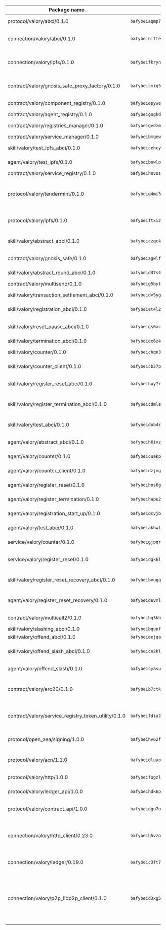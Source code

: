 | Package name                                                  | Package hash                                                  | Description                                                                                                                |
| ------------------------------------------------------------- | ------------------------------------------------------------- | -------------------------------------------------------------------------------------------------------------------------- |
| protocol/valory/abci/0.1.0                                    | `bafybeiaqmp7kocbfdboksayeqhkbrynvlfzsx4uy4x6nohywnmaig4an7u` | A protocol for ABCI requests and responses.                                                                                |
| connection/valory/abci/0.1.0                                  | `bafybeihitte2x3mmbsuzsaijcdcdtywqvjflw37wx7a5urjcy2n73uzqlq` | connection to wrap communication with an ABCI server.                                                                      |
| connection/valory/ipfs/0.1.0                                  | `bafybeifkrynw6jjg7bs7nw535m5bcrav5qab27vr5ktgfuvf65dpazc4ci` | A connection responsible for uploading and downloading files from IPFS.                                                    |
| contract/valory/gnosis_safe_proxy_factory/0.1.0               | `bafybeicmiq5brmxgirz7ruqkq3d2meso2r6pky65zzkkgyuuzqbrdx4h6u` | Gnosis Safe proxy factory (GnosisSafeProxyFactory) contract                                                                |
| contract/valory/component_registry/0.1.0                      | `bafybeiepywewigowj533f55orx7oys3kk5lgdc247p2267scqfyp4gnqle` | Component registry contract                                                                                                |
| contract/valory/agent_registry/0.1.0                          | `bafybeignghdk7oqvyg722gz66tbuj2vj4vkatguj4b6lf5fqzqxkktcke4` | Agent registry contract                                                                                                    |
| contract/valory/registries_manager/0.1.0                      | `bafybeigvdzmxq2kfizvhwu43vcjlsddkftltv53e5xc7yqnadweari3kqi` | Registries Manager contract                                                                                                |
| contract/valory/service_manager/0.1.0                         | `bafybeibmqewfh5wnayopneyv4vx35n5k7loavzmcazyevntdoskw7vasom` | Service Manager contract                                                                                                   |
| skill/valory/test_ipfs_abci/0.1.0                             | `bafybeicehcyruwdrcbvbc4bahsmwqoerlxzy4ew6afcw42t2czs3mklvby` | IPFS e2e testing application.                                                                                              |
| agent/valory/test_ipfs/0.1.0                                  | `bafybeibnwlpaevebv2vj2sf2k62tdykeyuvbh4wgcmobjlakyoaxgojpqm` | Agent for testing the ABCI connection.                                                                                     |
| contract/valory/service_registry/0.1.0                        | `bafybeihnvoscfmgmdl44vcoyqtraqdgmy3xqprqkgtuwfav3zdvek3eije` | Service Registry contract                                                                                                  |
| protocol/valory/tendermint/0.1.0                              | `bafybeig4mi3vmlv5zpbjbfuzcgida6j5f2nhrpedxicmrrfjweqc5r7cra` | A protocol for communication between two AEAs to share tendermint configuration details.                                   |
| protocol/valory/ipfs/0.1.0                                    | `bafybeiftxi2qhreewgsc5wevogi7yc5g6hbcbo4uiuaibauhv3nhfcdtvm` | A protocol specification for IPFS requests and responses.                                                                  |
| skill/valory/abstract_abci/0.1.0                              | `bafybeiczqe4mvpr35owogzvyvh5nzd7qhx642i5vkxxzfzr5j3pmvr6kqe` | The abci skill provides a template of an ABCI application.                                                                 |
| contract/valory/gnosis_safe/0.1.0                             | `bafybeiagwlfdlebwlxaupez7m5ntsqddordlj3prjc7wotngyqikjgvlme` | Gnosis Safe (GnosisSafeL2) contract                                                                                        |
| skill/valory/abstract_round_abci/0.1.0                        | `bafybeid47s4ojmbxscc2oxfkwt4hkpdgv5qivo5x5dfe2uxqv6ybvprxlm` | abstract round-based ABCI application                                                                                      |
| contract/valory/multisend/0.1.0                               | `bafybeig5byt5urg2d2bsecufxe5ql7f4mezg3mekfleeh32nmuusx66p4y` | MultiSend contract                                                                                                         |
| skill/valory/transaction_settlement_abci/0.1.0                | `bafybeidv5ygaxa66u57fyslqdjkhwexeztrtvknf4hzjbob4ncsqvi6k5m` | ABCI application for transaction settlement.                                                                               |
| skill/valory/registration_abci/0.1.0                          | `bafybeiet4l2ayrzwqj6gphgpw4pgzkx653eli3lec7rl2a2rmzf6gegjcy` | ABCI application for common apps.                                                                                          |
| skill/valory/reset_pause_abci/0.1.0                           | `bafybeigs6acxu65c7psilzlh6estqcc23w4eyjsh7eo2y55uwnwrpb4keu` | ABCI application for resetting and pausing app executions.                                                                 |
| skill/valory/termination_abci/0.1.0                           | `bafybeiee6z4bftouxd2s54tfymhiyskpyigsifxjwfu37e45tmegqih5za` | Termination skill.                                                                                                         |
| skill/valory/counter/0.1.0                                    | `bafybeichqn3uil6m3hugftjdbjynkamhhdplyjduyc724umg3mlcwaasai` | The ABCI Counter application example.                                                                                      |
| skill/valory/counter_client/0.1.0                             | `bafybeicb37pj26xbknovfox5hwpuh26p3p44uh32tclpj5cwpgvhbmdl4y` | A client for the ABCI counter application.                                                                                 |
| skill/valory/register_reset_abci/0.1.0                        | `bafybeihuy7rvt6ivnhl5mperbdx35lsgkuudu6ijg4t7nwjptmcgj4e34u` | ABCI application for dummy skill that registers and resets                                                                 |
| skill/valory/register_termination_abci/0.1.0                  | `bafybeicdmle5au6sizxlc23nh66kpm6dkqetgiok67tmoqbb2dii4yv2hu` | ABCI application for dummy skill that registers and resets                                                                 |
| skill/valory/test_abci/0.1.0                                  | `bafybeidob4rmuftg5zy2hfes6ig3levkzw3onmvhsqkg6tvrsb2owsa2qa` | ABCI application for testing the ABCI connection.                                                                          |
| agent/valory/abstract_abci/0.1.0                              | `bafybeih6ivzjiuhjiv24c2b6vgb5wfls655aj6dxflz4swc3g4wzbehnw4` | The abstract ABCI AEA - for testing purposes only.                                                                         |
| agent/valory/counter/0.1.0                                    | `bafybeicuakpymap473rsfn5rggxgiebzgyo2lk736jm5bopyaftk4qihmq` | The ABCI Counter example as an AEA                                                                                         |
| agent/valory/counter_client/0.1.0                             | `bafybeidzjvgadf7cjpvodgdnl72l6a6dl4qnjcocfxj53fvytl5psiwud4` | The ABCI Counter example as an AEA                                                                                         |
| agent/valory/register_reset/0.1.0                             | `bafybeihos6gx4cfkqbfau3zp6l3zrjtsloog5gzybjt33rcv7ynixgv2ce` | Register reset to replicate Tendermint issue.                                                                              |
| agent/valory/register_termination/0.1.0                       | `bafybeihapu2kox5kojcn4ack7qyzmmnvpjutyvu7te4lxsowqkdj6wnehq` | Register terminate to test the termination feature.                                                                        |
| agent/valory/registration_start_up/0.1.0                      | `bafybeidcvjbc2gqs4itrimxwfwkyhoqyttebouvm5ubdj52srmtxnaylpq` | Registration start-up ABCI example.                                                                                        |
| agent/valory/test_abci/0.1.0                                  | `bafybeiakhwlqp7m5yx3zie7vpoi5mrbhfh3bzmh3wmgiztkmb75d3bma6q` | Agent for testing the ABCI connection.                                                                                     |
| service/valory/counter/0.1.0                                  | `bafybeigjpqrcn76uvsgnyga7athjjrw5s27vslj7p5v6vvrkaa4vhzny5e` | A set of agents incrementing a counter                                                                                     |
| service/valory/register_reset/0.1.0                           | `bafybeidgk6l5kyxzchuxrxlneeoqwzm4ct32ugzeaqx2jxoxnej3e555ta` | Test and debug tendermint reset mechanism.                                                                                 |
| skill/valory/register_reset_recovery_abci/0.1.0               | `bafybeibvugqll34fdvh7vbej3ehbj3qyvsmhvq3bwbcfxjrju7vcsowzu4` | ABCI application for dummy skill that registers and resets                                                                 |
| agent/valory/register_reset_recovery/0.1.0                    | `bafybeidevmlm7igzfeqlkcwub26ozqncvsi7bixmxap5rvhu3x6nfyrgzm` | Agent to showcase hard reset as a recovery mechanism.                                                                      |
| contract/valory/multicall2/0.1.0                              | `bafybeibq3khlnku3i7aqfty46kfj2oxos4dn2rpemzjf46sp74e77qs2vi` | The MakerDAO multicall2 contract.                                                                                          |
| skill/valory/slashing_abci/0.1.0                              | `bafybeibquof7rlkpis5doqrdaiw736ivyy3knkq7754uvn54pgf2az6c4a` | Slashing skill.                                                                                                            |
| skill/valory/offend_abci/0.1.0                                | `bafybeieejqaxy5epfk52wnagydg3cmcbn543ro35gyjpsmlacmdbvrmeym` | Offend ABCI application.                                                                                                   |
| skill/valory/offend_slash_abci/0.1.0                          | `bafybeicn2hlgrg7bvz76av4hv6iw54dz2jfxymodw6hhyk3glzfjwiilou` | ABCI application used in order to test the slashing abci                                                                   |
| agent/valory/offend_slash/0.1.0                               | `bafybeicyasusdnbiirqekv5de5zghd7uvhvlz7gyli25m5jkyv7shyoppm` | Offend and slash to test the slashing feature.                                                                             |
| contract/valory/erc20/0.1.0                                   | `bafybeib7ctk3deleyxayrqvropewefr2muj4kcqe3t3wscak25bjmxnqwe` | The scaffold contract scaffolds a contract to be implemented by the developer.                                             |
| contract/valory/service_registry_token_utility/0.1.0          | `bafybeifdia2y5546tvk6xzxeaqzf2n5n7dutj2hdzbgenxohaqhjtnjqm4` | The scaffold contract scaffolds a contract to be implemented by the developer.                                             |
| protocol/open_aea/signing/1.0.0                               | `bafybeihv62fim3wl2bayavfcg3u5e5cxu3b7brtu4cn5xoxd6lqwachasi` | A protocol for communication between skills and decision maker.                                                            |
| protocol/valory/acn/1.1.0                                     | `bafybeidluaoeakae3exseupaea4i3yvvk5vivyt227xshjlffywwxzcxqe` | The protocol used for envelope delivery on the ACN.                                                                        |
| protocol/valory/http/1.0.0                                    | `bafybeifugzl63kfdmwrxwphrnrhj7bn6iruxieme3a4ntzejf6kmtuwmae` | A protocol for HTTP requests and responses.                                                                                |
| protocol/valory/ledger_api/1.0.0                              | `bafybeihdk6psr4guxmbcrc26jr2cbgzpd5aljkqvpwo64bvaz7tdti2oni` | A protocol for ledger APIs requests and responses.                                                                         |
| protocol/valory/contract_api/1.0.0                            | `bafybeidgu7o5llh26xp3u3ebq3yluull5lupiyeu6iooi2xyymdrgnzq5i` | A protocol for contract APIs requests and responses.                                                                       |
| connection/valory/http_client/0.23.0                          | `bafybeih5vzo22p2umhqo52nzluaanxx7kejvvpcpdsrdymckkyvmsim6gm` | The HTTP_client connection that wraps a web-based client connecting to a RESTful API specification.                        |
| connection/valory/ledger/0.19.0                               | `bafybeic3ft7l7ca3qgnderm4xupsfmyoihgi27ukotnz7b5hdczla2enya` | A connection to interact with any ledger API and contract API.                                                             |
| connection/valory/p2p_libp2p_client/0.1.0                     | `bafybeid3xg5k2ol5adflqloy75ibgljmol6xsvzvezebsg7oudxeeolz7e` | The libp2p client connection implements a tcp connection to a running libp2p node as a traffic delegate to send/receive envelopes to/from agents in the DHT. |
